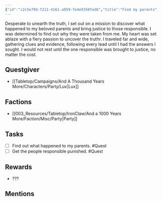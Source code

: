 ```yaml
---
{"id":"c2c5e79d-f211-4161-a959-fe4e9350fed6","title":"Find my parents","description":"Backstory quest.","publish":true,"date_created":"Sunday, March 19th 2023, 12:49:13 pm","date_modified":"Saturday, April 13th 2024, 11:44:56 pm","cssclasses":["mado-heading"],"path":"Tabletop/Campaigns/And A Thousand Years More/Quests/Active/Find my parents.md","permalink":"/tabletop/campaigns/and-a-thousand-years-more/quests/active/find-my-parents/","PassFrontmatter":true}
---
```



Desperate to unearth the truth, I set out on a mission to discover what happened to my beloved parents and bring justice to those responsible. I was determined to find out why they were taken from me. My heart was set ablaze with a fiery passion to uncover the truthr. I traveled far and wide, gathering clues and evidence, following every lead until I had the answers I sought. I would not rest until the one responsible was brought to justice, no matter the cost.

## Questgiver

- [[Tabletop/Campaigns/And A Thousand Years More/Characters/Party/Lux\|Lux]]

## Factions

- [[003_Resources/Tabletop/IronClaw/And a 1000 Years More/Faction/Misc/Party\|Party]]

## Tasks

- [ ] Find out what happened to my parents. #Quest
- [ ] Get the people responsible punished. #Quest

## Rewards

- ???

## Mentions


